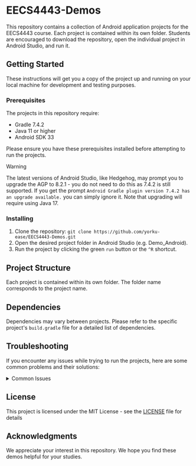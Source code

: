 # EECS4443-Demos

This repository contains a collection of Android application projects for the EECS4443 course. Each project is contained within its own folder. Students are encouraged to download the repository, open the individual project in Android Studio, and run it.

## Getting Started

These instructions will get you a copy of the project up and running on your local machine for development and testing purposes.

### Prerequisites

The projects in this repository require:

- Gradle 7.4.2
- Java 11 or higher
- Android SDK 33

Please ensure you have these prerequisites installed before attempting to run the projects.

> [!WARNING]  
> The latest versions of Android Studio, like Hedgehog, may prompt you to upgrade the AGP to 8.2.1 - you do not need to do this as 7.4.2 is still supported.
> If you get the prompt `Android Gradle plugin version 7.4.2 has an upgrade available.` you can simply ignore it. Note that upgrading will require using Java 17.

### Installing

1. Clone the repository: `git clone https://github.com/yorku-ease/EECS4443-Demos.git`
2. Open the desired project folder in Android Studio (e.g. Demo_Android).
3. Run the project by clicking the green `run` button or the `^R` shortcut.

## Project Structure

Each project is contained within its own folder. The folder name corresponds to the project name.

## Dependencies

Dependencies may vary between projects. Please refer to the specific project's `build.gradle` file for a detailed list of dependencies.

## Troubleshooting

If you encounter any issues while trying to run the projects, here are some common problems and their solutions:

<details>
<summary>Common Issues</summary>
<br>

### Android Studio not recognizing the JDK
Error might be `Could not resolve all files for configuration ':classpath'`. Follow these steps to set the JDK:

#### In Android Studio Hedgehog

1. Go to `Android Studio` > `Settings` > `Build, Execution, Deployment` > `Build Tools` > `Gradle`.
2. In the `Gradle Projects` section set the `Distribution` to `wrapper` and `Gradle JDK` to the path to your JDK installation.

#### In older versions

1. Go to `File` > `Project Structure` > `SDK Location`.
2. In the `JDK Location` field, set the path to your JDK installation. This will set it for the current project.

### Android Studio not recognizing the Android SDK
Ensure that you have the correct Android SDK version installed. You can check this in Android Studio by going to `File` > `Settings` > `Appearance & Behavior` > `System Settings` > `Android SDK`.

### Gradle sync failed
This can happen if there are issues with your Gradle setup. Try invalidating caches and restarting Android Studio (`File` > `Invalidate Caches / Restart`). Also, ensure that you're using a compatible version of Gradle.

### Project not building
Check the `build.gradle` file for any errors. Also, try cleaning the project (`Build` -> `Clean Project`) and rebuilding it (`Build` -> `Rebuild Project`).

</details>

## License

This project is licensed under the MIT License - see the [LICENSE](LICENSE) file for details

## Acknowledgments

We appreciate your interest in this repository. We hope you find these demos helpful for your studies.
